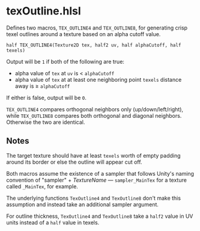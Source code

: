 # texOutline.hlsl

Defines two macros, `TEX_OUTLINE4` and `TEX_OUTLINE8`, for generating crisp texel outlines around a texture based on an alpha cutoff value.

```
half TEX_OUTLINE4(Texture2D tex, half2 uv, half alphaCutoff, half texels)
```

Output will be `1` if both of the following are true:
- alpha value of `tex` at `uv` is &lt; `alphaCutoff`
- alpha value of `tex` at at least one neighboring point  `texels` distance away is &ge; `alphaCutoff`

If either is false, output will be `0`.

`TEX_OUTLINE4` compares orthogonal neighbors only (up/down/left/right), while `TEX_OUTLINE8` compares both orthogonal and diagonal neighbors. Otherwise the two are identical.

## Notes

The target texture should have at least `texels` worth of empty padding around its border or else the outline will appear cut off.

Both macros assume the existence of a sampler that follows Unity's naming convention of "sampler" + *TextureName* — `sampler_MainTex` for a texture called `_MainTex`, for example. 

The underlying functions `TexOutline4` and `TexOutline8` don't make this assumption and instead take an additional sampler argument.

For outline thickness, `TexOutline4` and `TexOutline8` take a `half2` value in UV units instead of a `half` value in texels.